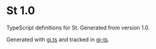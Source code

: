 # St 1.0

TypeScript definitions for St. Generated from version 1.0.

Generated with [gi.ts](https://gitlab.gnome.org/ewlsh/gi.ts) and tracked in [gi-ts](https://github.com/gi-ts).
